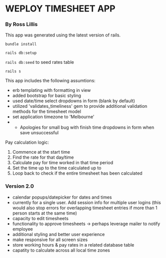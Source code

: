 # WEPLOY TIMESHEET APP

### By Ross Lillis

This app was generated using the latest version of rails.

`bundle install`

`rails db:setup`

`rails db:seed` to seed rates table

`rails s`

This app includes the following assumtions:

- erb templating with formatting in view
- added bootstrap for basic styling
- used date/time select dropdowns in form (blank by default)
- utilized 'validates_timeliness' gem to provide additional validation methods for the timesheet model
- set application timezone to 'Melbourne'
- - Apologies for small bug with finish time dropdowns in form when save unsuccessful

Pay calculation logic:

1. Commence at the start time
2. Find the rate for that day/time
3. Calculate pay for time worked in that time period
4. Set the time up to the time calculated up to
5. Loop back to check if the entire timesheet has been calculated

### Version 2.0

- calendar popups/datepicker for dates and times
- currently for a single user. Add session info for multiple user logins (this would also stop errors for overlapping timesheet entries if more than 1 person starts at the same time)
- capacity to edit timesheets
- functionality to approve timesheets -> perhaps leverage mailer to notify employee
- additional styling and better user experience
- make responsive for all screen sizes
- store working hours & pay rates in a related database table
- capatity to calculate across all local time zones
